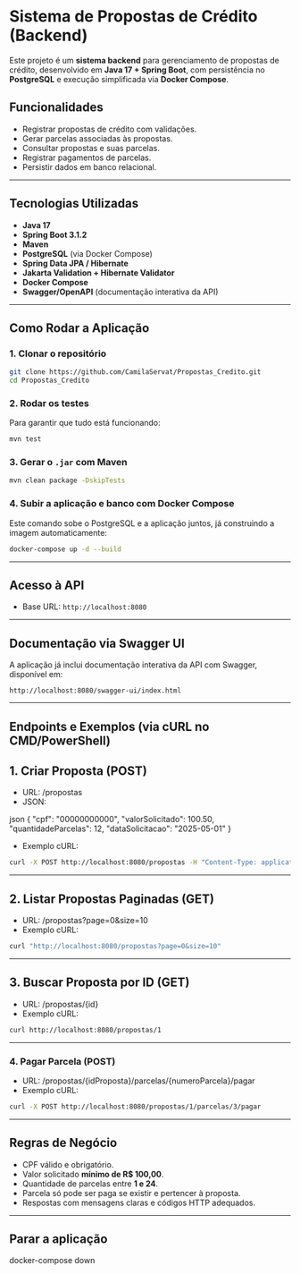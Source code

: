 # Sistema de Propostas de Crédito (Backend)

Este projeto é um **sistema backend** para gerenciamento de propostas de crédito, desenvolvido em **Java 17 + Spring Boot**, com persistência no **PostgreSQL** e execução simplificada via **Docker Compose**.

## Funcionalidades

- Registrar propostas de crédito com validações.
- Gerar parcelas associadas às propostas.
- Consultar propostas e suas parcelas.
- Registrar pagamentos de parcelas.
- Persistir dados em banco relacional.

---

## Tecnologias Utilizadas

- **Java 17**
- **Spring Boot 3.1.2**
- **Maven**
- **PostgreSQL** (via Docker Compose)
- **Spring Data JPA / Hibernate**
- **Jakarta Validation + Hibernate Validator**
- **Docker Compose**
- **Swagger/OpenAPI** (documentação interativa da API)

---

## Como Rodar a Aplicação

### 1. Clonar o repositório

```bash
git clone https://github.com/CamilaServat/Propostas_Credito.git
cd Propostas_Credito
```

### 2. Rodar os testes

Para garantir que tudo está funcionando:

```bash
mvn test
```

### 3. Gerar o `.jar` com Maven

```bash
mvn clean package -DskipTests
```

### 4. Subir a aplicação e banco com Docker Compose

Este comando sobe o PostgreSQL e a aplicação juntos, já construindo a imagem automaticamente:

```bash
docker-compose up -d --build
```

---

## Acesso à API

- Base URL: `http://localhost:8080`

---

## Documentação via Swagger UI

A aplicação já inclui documentação interativa da API com Swagger, disponível em:

```
http://localhost:8080/swagger-ui/index.html
```

---

## Endpoints e Exemplos (via cURL no CMD/PowerShell)

## 1. Criar Proposta (POST)

- URL: /propostas
- JSON:

json
{
  "cpf": "00000000000",
  "valorSolicitado": 100.50,
  "quantidadeParcelas": 12,
  "dataSolicitacao": "2025-05-01"
}


- Exemplo cURL:

```bash
curl -X POST http://localhost:8080/propostas -H "Content-Type: application/json" -d "{\"cpf\":\"00000000000\",\"valorSolicitado\":100.50,\"quantidadeParcelas\":12,\"dataSolicitacao\":\"2025-05-01\"}"
```
---

## 2. Listar Propostas Paginadas (GET)

- URL: /propostas?page=0&size=10
- Exemplo cURL:

```bash
curl "http://localhost:8080/propostas?page=0&size=10"
```
---

## 3. Buscar Proposta por ID (GET)

- URL: /propostas/{id}
- Exemplo cURL:

```bash
curl http://localhost:8080/propostas/1
```

---

### 4. Pagar Parcela (POST)

- URL: /propostas/{idProposta}/parcelas/{numeroParcela}/pagar
- Exemplo cURL:

```bash
curl -X POST http://localhost:8080/propostas/1/parcelas/3/pagar
```

---

## Regras de Negócio
- CPF válido e obrigatório.
- Valor solicitado **mínimo de R$ 100,00**.
- Quantidade de parcelas entre **1 e 24**.
- Parcela só pode ser paga se existir e pertencer à proposta.
- Respostas com mensagens claras e códigos HTTP adequados.

---

## Parar a aplicação
docker-compose down